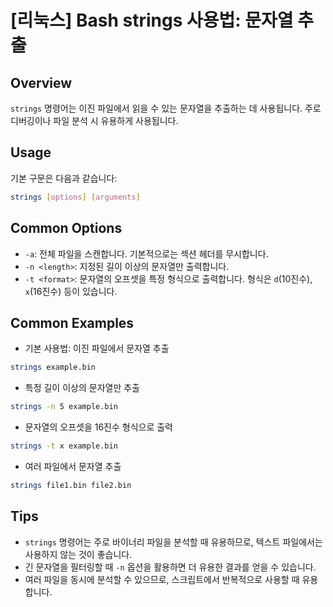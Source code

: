 # [리눅스] Bash strings 사용법: 문자열 추출

## Overview
`strings` 명령어는 이진 파일에서 읽을 수 있는 문자열을 추출하는 데 사용됩니다. 주로 디버깅이나 파일 분석 시 유용하게 사용됩니다.

## Usage
기본 구문은 다음과 같습니다:

```bash
strings [options] [arguments]
```

## Common Options
- `-a`: 전체 파일을 스캔합니다. 기본적으로는 섹션 헤더를 무시합니다.
- `-n <length>`: 지정된 길이 이상의 문자열만 출력합니다.
- `-t <format>`: 문자열의 오프셋을 특정 형식으로 출력합니다. 형식은 `d`(10진수), `x`(16진수) 등이 있습니다.

## Common Examples
- 기본 사용법: 이진 파일에서 문자열 추출
```bash
strings example.bin
```

- 특정 길이 이상의 문자열만 추출
```bash
strings -n 5 example.bin
```

- 문자열의 오프셋을 16진수 형식으로 출력
```bash
strings -t x example.bin
```

- 여러 파일에서 문자열 추출
```bash
strings file1.bin file2.bin
```

## Tips
- `strings` 명령어는 주로 바이너리 파일을 분석할 때 유용하므로, 텍스트 파일에서는 사용하지 않는 것이 좋습니다.
- 긴 문자열을 필터링할 때 `-n` 옵션을 활용하면 더 유용한 결과를 얻을 수 있습니다.
- 여러 파일을 동시에 분석할 수 있으므로, 스크립트에서 반복적으로 사용할 때 유용합니다.